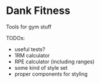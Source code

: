 # Dank Fitness
Tools for gym stuff

TODOs:
* useful tests?
* 1RM calculator
* RPE calculator (including ranges)
* some kind of style set
* proper components for styling
